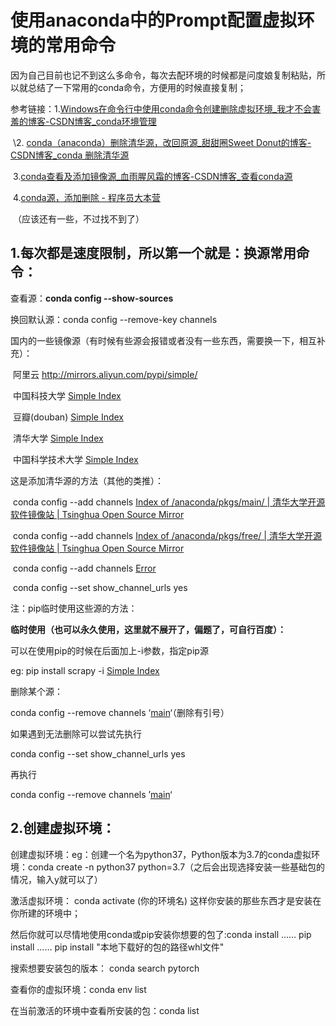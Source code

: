 # 使用anaconda中的Prompt配置虚拟环境的常用命令

因为自己目前也记不到这么多命令，每次去配环境的时候都是问度娘复制粘贴，所以就总结了一下常用的conda命令，方便用的时候直接复制；

参考链接：1.[Windows在命令行中使用conda命令创建删除虚拟环境_我才不会害羞的博客-CSDN博客_conda环境管理](https://blog.csdn.net/qq_45855805/article/details/102979213)

​         \2. [conda（anaconda）删除清华源，改回原源_甜甜圈Sweet Donut的博客-CSDN博客_conda 删除清华源](https://blog.csdn.net/qinglingls/article/details/89363368) 

​         3.[conda查看及添加镜像源_血雨腥风霜的博客-CSDN博客_查看conda源](https://blog.csdn.net/weixin_41466947/article/details/107377071)

​         4.[conda源，添加删除 - 程序员大本营](https://www.pianshen.com/article/30971024940/)   

​        （应该还有一些，不过找不到了）

## 1.每次都是速度限制，所以第一个就是：换源常用命令：

   查看源：**conda config --show-sources**

   换回默认源：conda config --remove-key channels

   国内的一些镜像源（有时候有些源会报错或者没有一些东西，需要换一下，相互补充）：    

​        阿里云 http://mirrors.aliyun.com/pypi/simple/ 

​        中国科技大学 [Simple Index](https://pypi.mirrors.ustc.edu.cn/simple/) 

​        豆瓣(douban) [Simple Index](http://pypi.douban.com/simple/) 

​       清华大学 [Simple Index](https://pypi.tuna.tsinghua.edu.cn/simple/) 

​       中国科学技术大学 [Simple Index](http://pypi.mirrors.ustc.edu.cn/simple/)

   这是添加清华源的方法（其他的类推）：

​       conda config --add channels [Index of /anaconda/pkgs/main/ | 清华大学开源软件镜像站 | Tsinghua Open Source Mirror](https://mirrors.tuna.tsinghua.edu.cn/anaconda/pkgs/main/)

​       conda config --add channels [Index of /anaconda/pkgs/free/ | 清华大学开源软件镜像站 | Tsinghua Open Source Mirror](https://mirrors.tuna.tsinghua.edu.cn/anaconda/pkgs/free/)

​       conda config --add channels [Error](https://mirrors.tuna.tsinghua.edu.cn/anaconda/cloud/conda-forge/)

​       conda config --set show_channel_urls yes

   注：pip临时使用这些源的方法：

   **临时使用（也可以永久使用，这里就不展开了，偏题了，可自行百度）：** 

   可以在使用pip的时候在后面加上-i参数，指定pip源 

   eg: pip install scrapy -i [Simple Index](https://pypi.tuna.tsinghua.edu.cn/simple)

   删除某个源：

   conda config --remove channels ‘[main](https://repo.continuum.io/pkgs/main/)‘（删除有引号）

   如果遇到无法删除可以尝试先执行

   conda config --set show_channel_urls yes

   再执行

   conda config --remove channels ’[main](https://repo.continuum.io/pkgs/main/)‘

## 2.创建虚拟环境：

   创建虚拟环境：eg：创建一个名为python37，Python版本为3.7的conda虚拟环境：conda create -n python37 python=3.7（之后会出现选择安装一些基础包的情况，输入y就可以了）

   激活虚拟环境： conda activate (你的环境名) 这样你安装的那些东西才是安装在你所建的环境中；

   然后你就可以尽情地使用conda或pip安装你想要的包了:conda install ……  pip install …… pip install "本地下载好的包的路径whl文件"

   搜索想要安装包的版本： conda search pytorch

   查看你的虚拟环境：conda env list

   在当前激活的环境中查看所安装的包：conda list 

   